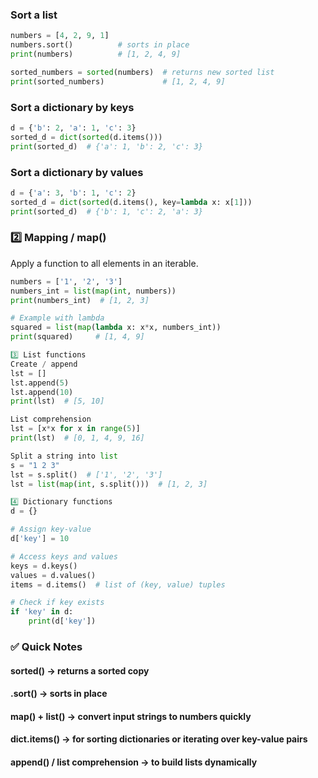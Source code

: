 ### Sort a list
```python
numbers = [4, 2, 9, 1]
numbers.sort()          # sorts in place
print(numbers)          # [1, 2, 4, 9]

sorted_numbers = sorted(numbers)  # returns new sorted list
print(sorted_numbers)             # [1, 2, 4, 9]
```

### Sort a dictionary by keys
```python
d = {'b': 2, 'a': 1, 'c': 3}
sorted_d = dict(sorted(d.items()))
print(sorted_d)  # {'a': 1, 'b': 2, 'c': 3}
```
### Sort a dictionary by values
```python
d = {'a': 3, 'b': 1, 'c': 2}
sorted_d = dict(sorted(d.items(), key=lambda x: x[1]))
print(sorted_d)  # {'b': 1, 'c': 2, 'a': 3}
```
### 2️⃣ Mapping / map()

Apply a function to all elements in an iterable.
```python
numbers = ['1', '2', '3']
numbers_int = list(map(int, numbers))
print(numbers_int)  # [1, 2, 3]

# Example with lambda
squared = list(map(lambda x: x*x, numbers_int))
print(squared)     # [1, 4, 9]

3️⃣ List functions
Create / append
lst = []
lst.append(5)
lst.append(10)
print(lst)  # [5, 10]

List comprehension
lst = [x*x for x in range(5)]
print(lst)  # [0, 1, 4, 9, 16]

Split a string into list
s = "1 2 3"
lst = s.split()  # ['1', '2', '3']
lst = list(map(int, s.split()))  # [1, 2, 3]

4️⃣ Dictionary functions
d = {}

# Assign key-value
d['key'] = 10

# Access keys and values
keys = d.keys()
values = d.values()
items = d.items()  # list of (key, value) tuples

# Check if key exists
if 'key' in d:
    print(d['key'])
```
### ✅ Quick Notes

#### sorted() → returns a sorted copy
#### .sort() → sorts in place

#### map() + list() → convert input strings to numbers quickly
#### dict.items() → for sorting dictionaries or iterating over key-value pairs

#### append() / list comprehension → to build lists dynamically